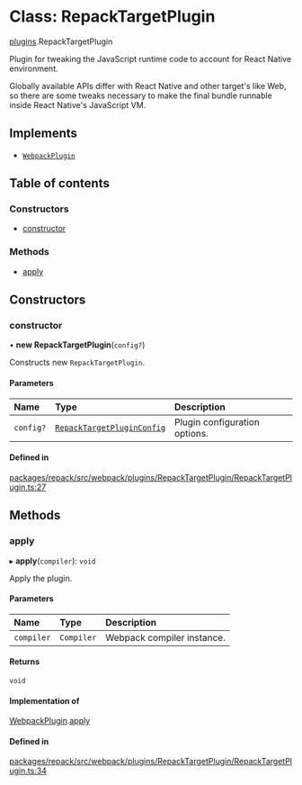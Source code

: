 # Class: RepackTargetPlugin

[plugins](../modules/plugins.md).RepackTargetPlugin

Plugin for tweaking the JavaScript runtime code to account for React Native environment.

Globally available APIs differ with React Native and other target's like Web, so there are some
tweaks necessary to make the final bundle runnable inside React Native's JavaScript VM.

## Implements

- [`WebpackPlugin`](../interfaces/WebpackPlugin.md)

## Table of contents

### Constructors

- [constructor](./plugins.RepackTargetPlugin.md#constructor)

### Methods

- [apply](./plugins.RepackTargetPlugin.md#apply)

## Constructors

### constructor

• **new RepackTargetPlugin**(`config?`)

Constructs new `RepackTargetPlugin`.

#### Parameters

| Name | Type | Description |
| :------ | :------ | :------ |
| `config?` | [`RepackTargetPluginConfig`](../interfaces/plugins.RepackTargetPluginConfig.md) | Plugin configuration options. |

#### Defined in

[packages/repack/src/webpack/plugins/RepackTargetPlugin/RepackTargetPlugin.ts:27](https://github.com/callstack/repack/blob/1d9a1bb/packages/repack/src/webpack/plugins/RepackTargetPlugin/RepackTargetPlugin.ts#L27)

## Methods

### apply

▸ **apply**(`compiler`): `void`

Apply the plugin.

#### Parameters

| Name | Type | Description |
| :------ | :------ | :------ |
| `compiler` | `Compiler` | Webpack compiler instance. |

#### Returns

`void`

#### Implementation of

[WebpackPlugin](../interfaces/WebpackPlugin.md).[apply](../interfaces/WebpackPlugin.md#apply)

#### Defined in

[packages/repack/src/webpack/plugins/RepackTargetPlugin/RepackTargetPlugin.ts:34](https://github.com/callstack/repack/blob/1d9a1bb/packages/repack/src/webpack/plugins/RepackTargetPlugin/RepackTargetPlugin.ts#L34)

